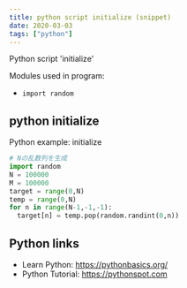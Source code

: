 ```yaml
---
title: python script initialize (snippet)
date: 2020-03-03
tags: ["python"]
---
```

Python script 'initialize'


Modules used in program: 
* `import random`

## python initialize

Python example: initialize

```python
# Nの乱数列を生成
import random
N = 100000
M = 100000
target = range(0,N)
temp = range(0,N)
for n in range(N-1,-1,-1):
  target[n] = temp.pop(random.randint(0,n))


```

## Python links

- Learn Python: https://pythonbasics.org/
- Python Tutorial: https://pythonspot.com
